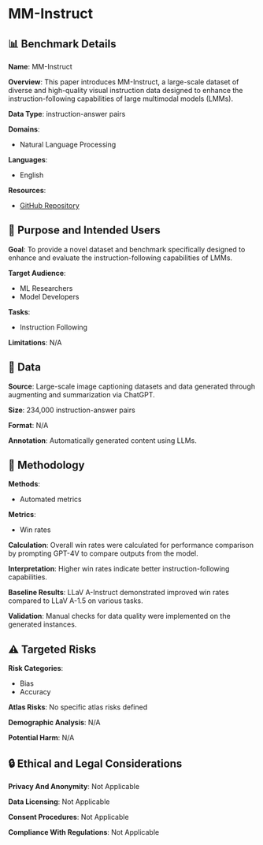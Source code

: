 # MM-Instruct

## 📊 Benchmark Details

**Name**: MM-Instruct

**Overview**: This paper introduces MM-Instruct, a large-scale dataset of diverse and high-quality visual instruction data designed to enhance the instruction-following capabilities of large multimodal models (LMMs).

**Data Type**: instruction-answer pairs

**Domains**:
- Natural Language Processing

**Languages**:
- English

**Resources**:
- [GitHub Repository](https://github.com/jihaonew/MM-Instruct)

## 🎯 Purpose and Intended Users

**Goal**: To provide a novel dataset and benchmark specifically designed to enhance and evaluate the instruction-following capabilities of LMMs.

**Target Audience**:
- ML Researchers
- Model Developers

**Tasks**:
- Instruction Following

**Limitations**: N/A

## 💾 Data

**Source**: Large-scale image captioning datasets and data generated through augmenting and summarization via ChatGPT.

**Size**: 234,000 instruction-answer pairs

**Format**: N/A

**Annotation**: Automatically generated content using LLMs.

## 🔬 Methodology

**Methods**:
- Automated metrics

**Metrics**:
- Win rates

**Calculation**: Overall win rates were calculated for performance comparison by prompting GPT-4V to compare outputs from the model.

**Interpretation**: Higher win rates indicate better instruction-following capabilities.

**Baseline Results**: LLaV A-Instruct demonstrated improved win rates compared to LLaV A-1.5 on various tasks.

**Validation**: Manual checks for data quality were implemented on the generated instances.

## ⚠️ Targeted Risks

**Risk Categories**:
- Bias
- Accuracy

**Atlas Risks**:
No specific atlas risks defined

**Demographic Analysis**: N/A

**Potential Harm**: N/A

## 🔒 Ethical and Legal Considerations

**Privacy And Anonymity**: Not Applicable

**Data Licensing**: Not Applicable

**Consent Procedures**: Not Applicable

**Compliance With Regulations**: Not Applicable
